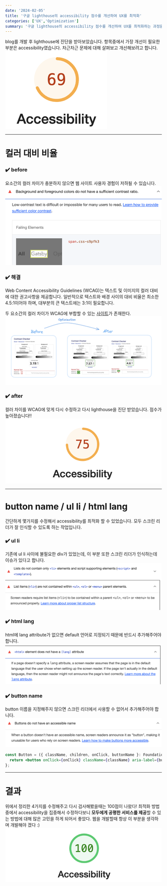 ```yaml
---
date: '2024-02-05'
title: '구글 lighthouse의 accessibility 점수를 개선하여 UX를 최적화'
categories: ['UX','Optimization']
summary: '구글 lighthouse의 accessibility 점수를 개선하여 UX를 최적화하는 과정을 기록하였습니다.'
---
```


blog를 개발 후 lighthouse에 진단을 받아보았습니다. 항목중에서 가장 개선이 필요한 부분은 accessibility였습니다. 차근차근 문제에 대해 살펴보고 개선해보려고 합니다.
![accessibility-before](./assets/accessibility-before.png)

---

# 컬러 대비 비율

### ✔️ before
요소간의 컬러 차이가 충분하지 않으면 웹 사이트 사용자 경험이 저하될 수 있습니다.
![color-contrast-before](./assets/color-contrast-before.png)

### ✔️ 해결
Web Content Accessibility Guidelines (WCAG)는 텍스트 및 이미지의 컬러 대비에 대한 권고사항을 제공합니다. 일반적으로 텍스트와 배경 사이의 대비 비율은 최소한 4.5:1이어야 하며, 대부분의 큰 텍스트에는 3:1이 필요합니다.

두 요소간의 컬러 차이가 WCAG에 부합할 수 있는 [사이트](https://webaim.org/resources/contrastchecker/)가 존재한다.
![color-contrast-check](./assets/color-contrast-check.png)

### ✔️ after
컬러 차이를 WCAG에 맞게 다시 수정하고 다시 lighthouse을 진단 받았습니다. 점수가 높아졌습니다!!
![accessibility-after-1](./assets/accessibility-after-1.png)

---

# button name / ul li / html lang
간단하게 몇가지를 수정해서 accessibility를 최적화 할 수 있었습니다. 모두 스크린 리더가 잘 인식할 수 있도록 하는 작업입니다.

### ✔️ ul li
기존에 ul li 사이에 불필요한 div가 있었는데, 이 부분 또한 스크린 리더가 인식하는데 이슈가 있다고 합니다.
![li-issue](./assets/li-issue.png)

### ✔️ html lang
html에 lang attribute가 없으면 default 언어로 지정되기 때문에 반드시 추가해주어야 합니다.
![html-lang-issue](./assets/html-lang-issue.png)

### ✔️ button name
button 이름을 지정해주지 않으면 스크린 리더에서 사용할 수 없어서 추가해주어야 합니다.
![button-name-before](./assets/button-name-before.png)

```jsx
const Button = ({ className, children, onClick, buttonName }: FoundationProps & ButtonProps) => {
  return <button onClick={onClick} className={className} aria-label={buttonName}>{children}</button>;
};
```

---

# 결과

위에서 정리한 4가지를 수정해주고 다시 검사해봤을때는 100점이 나왔다! 최적화 방법중에서 accessibility을 집중해서 수정하다보니 **모두에게 공평한 서비스를 제공**할 수 있는 방법에 대해 많은 고민을 하게 되어서 좋았다. 웹을 개발할때 항상 이 부분을 생각하며 개발해야 겠다 :)
![accessibility-after-3](./assets/accessibility-after-3.png)